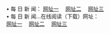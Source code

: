 &#8226; 每 日 新 闻：
<a href="http://22.dynssl.com:81/day/" target="_blank">网址一</a>
　<a href="http://b2.ns02.biz/day/" target="_blank">网址二</a>
　<a href="http://d7.dnsrd.com:81/day/" target="_blank">网址三</a><br />
&#8226; 每 日 新 闻...在线阅读（下载）网址：<br />
  <a href="http://22.dynssl.com:81/day/" target="_blank">网址一</a>
　<a href="http://b2.ns02.biz/day/" target="_blank">网址二</a>
　<a href="http://d7.dnsrd.com:81/day/" target="_blank">网址三</a><br />
